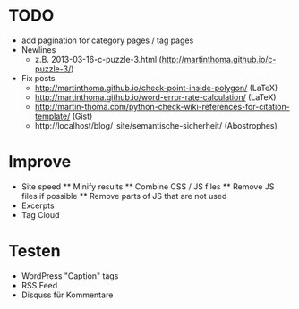 TODO
=====

* add pagination for category pages / tag pages
* Newlines
  - z.B. 2013-03-16-c-puzzle-3.html (http://martinthoma.github.io/c-puzzle-3/)
* Fix posts
  - http://martinthoma.github.io/check-point-inside-polygon/ (LaTeX)
  - http://martinthoma.github.io/word-error-rate-calculation/ (LaTeX)
  - http://martin-thoma.com/python-check-wiki-references-for-citation-template/ (Gist)
  - http://localhost/blog/_site/semantische-sicherheit/ (Abostrophes)

Improve
========
* Site speed
** Minify results
** Combine CSS / JS files
** Remove JS files if possible
** Remove parts of JS that are not used
* Excerpts
* Tag Cloud


Testen
=======
* WordPress "Caption" tags
* RSS Feed
* Disquss für Kommentare
